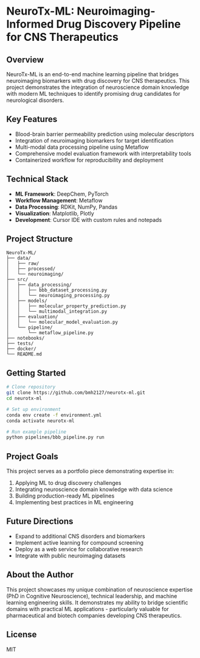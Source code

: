 # NeuroTx-ML: Neuroimaging-Informed Drug Discovery Pipeline for CNS Therapeutics

## Overview
NeuroTx-ML is an end-to-end machine learning pipeline that bridges neuroimaging biomarkers with drug discovery for CNS therapeutics. This project demonstrates the integration of neuroscience domain knowledge with modern ML techniques to identify promising drug candidates for neurological disorders.

## Key Features
- Blood-brain barrier permeability prediction using molecular descriptors
- Integration of neuroimaging biomarkers for target identification
- Multi-modal data processing pipeline using Metaflow
- Comprehensive model evaluation framework with interpretability tools
- Containerized workflow for reproducibility and deployment

## Technical Stack
- **ML Framework**: DeepChem, PyTorch
- **Workflow Management**: Metaflow
- **Data Processing**: RDKit, NumPy, Pandas
- **Visualization**: Matplotlib, Plotly
- **Development**: Cursor IDE with custom rules and notepads

## Project Structure
```
NeuroTx-ML/
├── data/
│   ├── raw/
│   ├── processed/
│   └── neuroimaging/
├── src/
│   ├── data_processing/
│   │   ├── bbb_dataset_processing.py
│   │   └── neuroimaging_processing.py
│   ├── models/
│   │   ├── molecular_property_prediction.py
│   │   └── multimodal_integration.py
│   ├── evaluation/
│   │   └── molecular_model_evaluation.py
│   └── pipeline/
│       └── metaflow_pipeline.py
├── notebooks/
├── tests/
├── docker/
└── README.md
```

## Getting Started
```bash
# Clone repository
git clone https://github.com/bmh2127/neurotx-ml.git
cd neurotx-ml

# Set up environment
conda env create -f environment.yml
conda activate neurotx-ml

# Run example pipeline
python pipelines/bbb_pipeline.py run
```

## Project Goals
This project serves as a portfolio piece demonstrating expertise in:
1. Applying ML to drug discovery challenges
2. Integrating neuroscience domain knowledge with data science
3. Building production-ready ML pipelines
4. Implementing best practices in ML engineering

## Future Directions
- Expand to additional CNS disorders and biomarkers
- Implement active learning for compound screening
- Deploy as a web service for collaborative research
- Integrate with public neuroimaging datasets

## About the Author
This project showcases my unique combination of neuroscience expertise (PhD in Cognitive Neuroscience), technical leadership, and machine learning engineering skills. It demonstrates my ability to bridge scientific domains with practical ML applications - particularly valuable for pharmaceutical and biotech companies developing CNS therapeutics.

## License
MIT